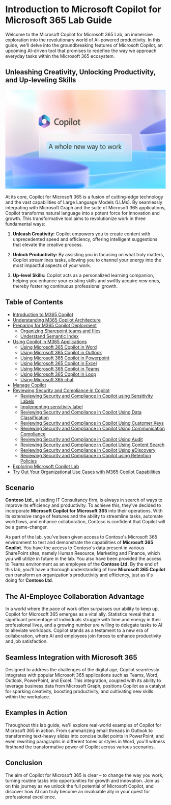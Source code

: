 # Introduction to Microsoft Copilot for Microsoft 365 Lab Guide

Welcome to the Microsoft Copilot for Microsoft 365 Lab, an immersive exploration into the revolutionary world of AI-powered productivity. In this guide, we'll delve into the groundbreaking features of Microsoft Copilot, an upcoming AI-driven tool that promises to redefine the way we approach everyday tasks within the Microsoft 365 ecosystem.

## Unleashing Creativity, Unlocking Productivity, and Up-leveling Skills

![](../labguide/media/intro1.1.png)

At its core, Copilot for Microsoft 365 is a fusion of cutting-edge technology and the vast capabilities of Large Language Models (LLMs). By seamlessly integrating with Microsoft Graph and the suite of Microsoft 365 applications, Copilot transforms natural language into a potent force for innovation and growth. This transformative tool aims to revolutionize work in three fundamental ways:

1. **Unleash Creativity:** Copilot empowers you to create content with unprecedented speed and efficiency, offering intelligent suggestions that elevate the creative process.

2. **Unlock Productivity:** By assisting you in focusing on what truly matters, Copilot streamlines tasks, allowing you to channel your energy into the most impactful aspects of your work.

3. **Up-level Skills:** Copilot acts as a personalized learning companion, helping you enhance your existing skills and swiftly acquire new ones, thereby fostering continuous professional growth.



## Table of Contents

- [Introduction to M365 Copilot](#introduction-to-m365-copilot)
- [Understanding M365 Copilot Architecture](#understanding-m365-copilot-architecture)
- [Preparing for M365 Copilot Deployment](#preparing-for-m365-copilot-deployment)
   - [Organizing Sharepoint teams and files](#organizing-sharepoint-teams-and-files)
   - [Understand Semantic Index](#understand-semantic-index)
- [Using Copilot in M365 Applications](#using-copilot-in-m365-applications)
   - [Using Microsoft 365 Copilot in Word](#using-microsoft-365-copilot-in-word)
   - [Using Microsoft 365 Copilot in Outlook](#using-microsoft-365-copilot-in-outlook)
   - [Using Microsoft 365 Copilot in Powerpoint](#using-microsoft-365-copilot-in-powerpoint)
   - [Using Microsoft 365 Copilot in Excel](#using-microsoft-365-copilot-in-excel)
   - [Using Microsoft 365 Copilot in Teams](#using-microsoft-365-copilot-in-teams)
   - [Using Microsoft 365 Copilot in Loop](#using-microsoft-365-copilot-in-loop)
   - [Using Microsoft 365 chat](#using-microsoft-365-chat)
- [Manage Copilot](#manage-copilot)
- [Reviewing Security and Compliance in Copilot](#reviewing-security-and-compliance-in-copilot)
   - [Reviewing Security and Compliance in Copilot using Sensitivity Labels](#reviewing-security-and-compliance-in-copilot-using-sensitivity-labels)
   - [Implementing sensitivity label](#implementing-sensitivity-label)
   - [Reviewing Security and Compliance in Copilot Using Data Classification](#reviewing-security-and-compliance-in-copilot-using-data-classification)
   - [Reviewing Security and Compliance in Copilot Using Customer Keys](#reviewing-security-and-compliance-in-copilot-using-customer-keys)
   - [Reviewing Security and Compliance in Copilot Using Communication Compliance](#reviewing-security-and-compliance-in-copilot-using-communication-compliance)
   - [Reviewing Security and Compliance in Copilot Using Audit](#reviewing-security-and-compliance-in-copilot-using-audit)
   - [Reviewing Security and Compliance in Copilot Using Content Search](#reviewing-security-and-compliance-in-copilot-using-content-search)
   - [Reviewing Security and Compliance in Copilot Using eDiscovery](#reviewing-security-and-compliance-in-copilot-using-ediscovery)
   - [Reviewing Security and Compliance in Copilot using Retention Policies](#reviewing-security-and-compliance-in-copilot-using-retention-policies)
- [Exploring Microsoft Copilot Lab](#exploring-microsoft-copilot-lab)
- [Try Out Your Organizational Use Cases with M365 Copilot Capabilities](#try-out-your-organizational-use-cases-with-m365-copilot-capabilities)

## Scenario

**Contoso Ltd.**, a leading IT Consultancy firm, is always in search of ways to improve its efficiency and productivity. To achieve this, they've decided to incorporate **Microsoft Copilot for Microsoft 365** into their operations. With its extensive range of features and the ability to streamline tasks, automate workflows, and enhance collaboration, Contoso is confident that Copilot will be a game-changer.

As part of the lab, you've been given access to Contoso's Microsoft 365 environment to test and demonstrate the capabilities of **Microsoft 365 Copilot**. You have the access to Contoso's data present in various SharePoint sites, namely Human Resource, Marketing and Finance, which you will utilize in future in the lab. You also have been provided the access to Teams environment as an employee of the **Contoso Ltd.** By the end of this lab, you'll have a thorough understanding of how **Microsoft 365 Copilot** can transform an organization's productivity and efficiency, just as it's doing for **Contoso Ltd**.


## The AI-Employee Collaboration Advantage

In a world where the pace of work often surpasses our ability to keep up, Copilot for Microsoft 365 emerges as a vital ally. Statistics reveal that a significant percentage of individuals struggle with time and energy in their professional lives, and a growing number are willing to delegate tasks to AI to alleviate workloads. Copilot stands as a testament to a new era of collaboration, where AI and employees join forces to enhance productivity and job satisfaction.

## Seamless Integration with Microsoft 365

Designed to address the challenges of the digital age, Copilot seamlessly integrates with popular Microsoft 365 applications such as Teams, Word, Outlook, PowerPoint, and Excel. This integration, coupled with its ability to leverage business data from Microsoft Graph, positions Copilot as a catalyst for sparking creativity, boosting productivity, and cultivating new skills within the workplace.

## Examples in Action

Throughout this lab guide, we'll explore real-world examples of Copilot for Microsoft 365 in action. From summarizing email threads in Outlook to transforming text-heavy slides into concise bullet points in PowerPoint, and even rewriting paragraphs in different tones or styles in Word, you'll witness firsthand the transformative power of Copilot across various scenarios.

## Conclusion

The aim of Copilot for Microsoft 365 is clear – to change the way you work, turning routine tasks into opportunities for growth and innovation. Join us on this journey as we unlock the full potential of Microsoft Copilot, and discover how AI can truly become an invaluable ally in your quest for professional excellence. 